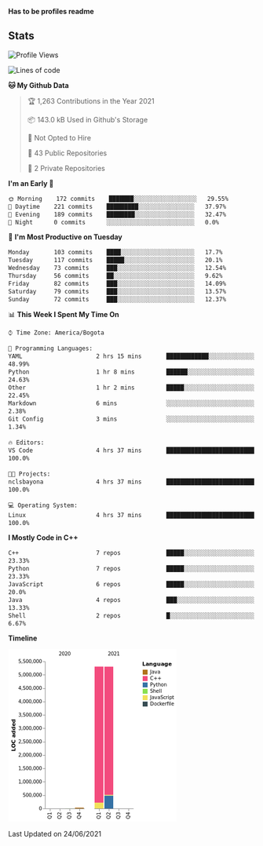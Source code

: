 __Has to be profiles readme__

## Stats
<!--START_SECTION:waka-->
![Profile Views](http://img.shields.io/badge/Profile%20Views-0-blue)

![Lines of code](https://img.shields.io/badge/From%20Hello%20World%20I%27ve%20Written-10.6%20million%20lines%20of%20code-blue)

**🐱 My Github Data** 

> 🏆 1,263 Contributions in the Year 2021
 > 
> 📦 143.0 kB Used in Github's Storage 
 > 
> 🚫 Not Opted to Hire
 > 
> 📜 43 Public Repositories 
 > 
> 🔑 2 Private Repositories  
 > 
**I'm an Early 🐤** 

```text
🌞 Morning    172 commits    ███████░░░░░░░░░░░░░░░░░░   29.55% 
🌆 Daytime    221 commits    █████████░░░░░░░░░░░░░░░░   37.97% 
🌃 Evening    189 commits    ████████░░░░░░░░░░░░░░░░░   32.47% 
🌙 Night      0 commits      ░░░░░░░░░░░░░░░░░░░░░░░░░   0.0%

```
📅 **I'm Most Productive on Tuesday** 

```text
Monday       103 commits    ████░░░░░░░░░░░░░░░░░░░░░   17.7% 
Tuesday      117 commits    █████░░░░░░░░░░░░░░░░░░░░   20.1% 
Wednesday    73 commits     ███░░░░░░░░░░░░░░░░░░░░░░   12.54% 
Thursday     56 commits     ██░░░░░░░░░░░░░░░░░░░░░░░   9.62% 
Friday       82 commits     ███░░░░░░░░░░░░░░░░░░░░░░   14.09% 
Saturday     79 commits     ███░░░░░░░░░░░░░░░░░░░░░░   13.57% 
Sunday       72 commits     ███░░░░░░░░░░░░░░░░░░░░░░   12.37%

```


📊 **This Week I Spent My Time On** 

```text
⌚︎ Time Zone: America/Bogota

💬 Programming Languages: 
YAML                     2 hrs 15 mins       ████████████░░░░░░░░░░░░░   48.99% 
Python                   1 hr 8 mins         ██████░░░░░░░░░░░░░░░░░░░   24.63% 
Other                    1 hr 2 mins         █████░░░░░░░░░░░░░░░░░░░░   22.45% 
Markdown                 6 mins              ░░░░░░░░░░░░░░░░░░░░░░░░░   2.38% 
Git Config               3 mins              ░░░░░░░░░░░░░░░░░░░░░░░░░   1.34%

🔥 Editors: 
VS Code                  4 hrs 37 mins       █████████████████████████   100.0%

🐱‍💻 Projects: 
nclsbayona               4 hrs 37 mins       █████████████████████████   100.0%

💻 Operating System: 
Linux                    4 hrs 37 mins       █████████████████████████   100.0%

```

**I Mostly Code in C++** 

```text
C++                      7 repos             █████░░░░░░░░░░░░░░░░░░░░   23.33% 
Python                   7 repos             █████░░░░░░░░░░░░░░░░░░░░   23.33% 
JavaScript               6 repos             █████░░░░░░░░░░░░░░░░░░░░   20.0% 
Java                     4 repos             ███░░░░░░░░░░░░░░░░░░░░░░   13.33% 
Shell                    2 repos             █░░░░░░░░░░░░░░░░░░░░░░░░   6.67%

```


**Timeline**

![Chart not found](https://raw.githubusercontent.com/nclsbayona/nclsbayona/master/charts/bar_graph.png) 


 Last Updated on 24/06/2021
<!--END_SECTION:waka-->
